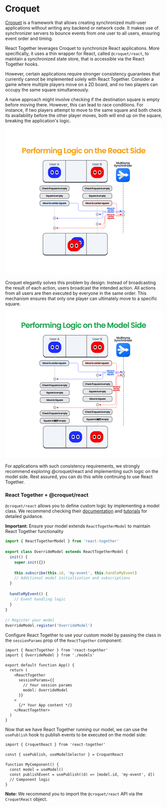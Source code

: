 # Croquet

[Croquet](https://multisynq.io/docs/croquet/) is a framework that allows creating synchronized multi-user applications without writing any backend or network code.
It makes use of synchronizer servers to bounce events from one user to all users, ensuring event order and timing.

React Together leverages Croquet to synchronize React applications.
More specifically, it uses a thin wrapper for React, called `@croquet/react`, to maintain a synchronized state store, that is accessible via the React Together hooks.

However, certain applications require stronger consistency guarantees that currently cannot be implemented solely with React Together.
Consider a game where multiple players move on a 2D board, and no two players can occupy the same square simultaneously.

A naive approach might involve checking if the destination square is empty before moving there.
However, this can lead to race conditions.
For instance, if two players attempt to move to the same square and both check its availability before the other player moves, both will end up on the square, breaking the application's logic.

![Diagram: Running logic on React Side](../../images/tutorials/logic_react_side.png)

Croquet elegantly solves this problem by design: Instead of broadcasting the result of each action, users broadcast the intended action.
All actions from all users are then executed by everyone in the same order.
This mechanism ensures that only one player can ultimately move to a specific square.

![Running logic on the Model side](../../images/tutorials/logic_model_side.png)

For applications with such consistency requirements, we strongly recommend exploring @croquet/react and implementing such logic on the model side.
Rest assured, you can do this while continuing to use React Together.


### React Together + @croquet/react

`@croquet/react` allows you to define custom logic by implementing a model class.
We recommend checking their [documentation](https://multisynq.io/docs/croquet-react/) and [tutorials](https://multisynq.io/docs/croquet-react/tutorial-1_React_Simple_Counter.html) for detailed guidance.

**Important:**
Ensure your model extends `ReactTogetherModel` to maintain React Together functionality

```typescript
import { ReactTogetherModel } from 'react-together'

export class OverrideModel extends ReactTogetherModel {
  init() {
    super.init({})

    this.subscribe(this.id, 'my-event', this.handleMyEvent)
    // Additional model initialization and subscriptions
  }

  handleMyEvent() {
    // Event handling logic
  }
}

// Register your model
OverrideModel.register('OverrideModel')
```

Configure React Together to use your custom model by passing the class in the `sessionParams` prop of the `ReactTogether` component:

```tsx
import { ReactTogether } from 'react-together'
import { OverrideModel } from './models'

export default function App() {
  return (
    <ReactTogether
      sessionParams={{
        // Your session params
        model: OverrideModel
      }}
    >
      {/* Your App content */}
    </ReactTogether>
  )
}
```

Now that we have React Together running our model, we can use the `usePublish` hook to publish events to be executed on the model side:

```tsx
import { CroquetReact } from 'react-together'

const { usePublish, useModelSelector } = CroquetReact

function MyComponent() {
  const model = useModel()
  const publishEvent = usePublish((d) => [model.id, 'my-event', d])
  // Component logic
}
```

**Note:** We recommend you to import the `@croquet/react` API via the `CroquetReact` object.
